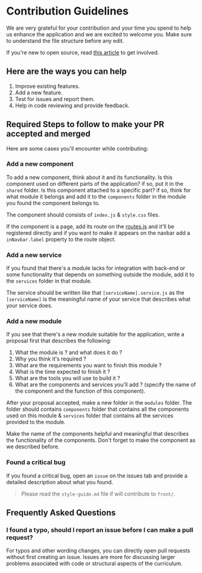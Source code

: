 # Contribution Guidelines

We are very grateful for your contribution and your time you spend to help us enhance the application and we are excited to welcome you. Make sure to understand the file structure before any edit.

If you're new to open source, read [this article](https://dvmhmdsd.me/blog/open-source/) to get involved.

## Here are the ways you can help

1. Improve existing features.
1. Add a new feature.
1. Test for issues and report them.
1. Help in code reviewing and provide feedback.

## Required Steps to follow to make your PR accepted and merged

Here are some cases you'll encounter while contributing:

### Add a new component

To add a new component, think about it and its functionality. Is this component used on different parts of the application? if so, put it in the `shared` folder. Is this component attached to a specific part? if so, think for what module it belongs and add it to the `components` folder in the module you found the component belongs to.

The component should consists of `index.js` & `style.css` files.

If the component is a page, add its route on the [routes.js](front/src/globals/routes.js) and it'll be registered directly and if you want to make it appears on the navbar add a `inNavbar.label` property to the route object.

### Add a new service

If you found that there's a module lacks for integration with back-end or some functionality that depends on something outside the module, add it to the `services` folder in that module.

The service should be written like that `[serviceName].service.js` as the `[serviceName]` is the meaningful name of your service that describes what your service does.

### Add a new module

If you see that there's a new module suitable for the application, write a proposal first that describes the following:

1. What the module is ? and what does it do ?
1. Why you think it's required ?
1. What are the requirements you want to finish this module ?
1. What is the time expected to finish it ?
1. What are the tools you will use to build it ?
1. What are the components and services you'll add ? (specify the name of the component and the function of this component).

After your proposal accepted, make a new folder in the `modules` folder. The folder should contains `components` folder that contains all the components used on this module & `services` folder that contains all the services provided to the module.

Make the name of the components helpful and meaningful that describes the functionality of the components. Don't forget to make the component as we described before.

### Found a critical bug

If you found a critical bug, open an `issue` on the issues tab and provide a detailed description about what you found.

> Please read the `style-guide.md` file if will contribute to `front/`.

## Frequently Asked Questions

### I found a typo, should I report an issue before I can make a pull request?

For typos and other wording changes, you can directly open pull requests without first creating an issue. Issues are more for discussing larger problems associated with code or structural aspects of the curriculum.
